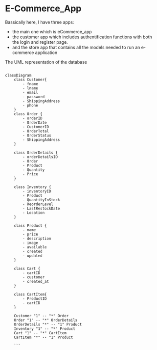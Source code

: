 # E-Commerce_App

Bassically here, I have three apps:

- the main one which is eCommerce_app
- the customer app which includes authentification functions with both the login and register page.
- and the store app that contains all the models needed to run an e-commerce application

The UML representation of the database

````mermaid

classDiagram
    class Customer{
        - fname
        - lname
        - email
        - password
        - ShippingAddress
        - phone
    }
    class Order {
        - orderID
        - OrderDate
        - CustomerID
        - OrderTotal
        - OrderStatus
        - ShippingAddress
    }

    class OrderDetails {
        - orderDetailsID
        - Order
        - Product
        - Quantity
        - Price
    }

    class Inventory {
        - inventoryID
        - Product
        - QuantityInStock
        - ReorderLevel
        - LastRestockDate
        - Location
    }

    class Product {
        - name
        - price
        - description
        - image
        - available
        - created
        - updated
    }

    class Cart {
        - cartID
        - customer
        - created_at
    }

    class CartItem{
        - ProductID
        - cartID
    }

    Customer "1" -- "*" Order
    Order "1" -- "*" OrderDetails
    OrderDetails "*" -- "1" Product
    Inventory "1" -- "*" Product
    Cart "1" -- "*" CartItem
    CartItem "*" -- "1" Product

    ```
````


